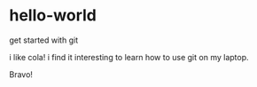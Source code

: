 # hello-world
get started with git

i like cola!
i find it interesting to learn how to use git on my laptop.

Bravo!
